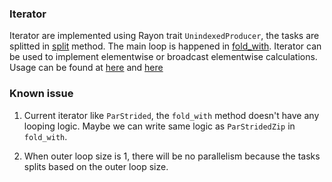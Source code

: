 ### Iterator

Iterator are implemented using Rayon trait `UnindexedProducer`, the tasks are splitted in [split](https://github.com/Jianqoq/Hpt/blob/d9a51874b3447d562b7c9d043b50eb05259b78c4/hpt-iterator/src/par_strided.rs#L541) method. The main loop is happened in [fold_with](https://github.com/Jianqoq/Hpt/blob/d9a51874b3447d562b7c9d043b50eb05259b78c4/hpt-iterator/src/par_strided_zip.rs#L471). Iterator can be used to implement elementwise or broadcast elementwise calculations. Usage can be found at [here](https://github.com/Jianqoq/Hpt/blob/d9a51874b3447d562b7c9d043b50eb05259b78c4/hpt/src/ops/cpu/utils/binary/binary_normal.rs#L46) and [here](https://github.com/Jianqoq/Hpt/blob/d9a51874b3447d562b7c9d043b50eb05259b78c4/hpt/src/ops/cpu/utils/unary/unary.rs#L19)

### Known issue

1. Current iterator like `ParStrided`, the `fold_with` method doesn't have any looping logic. Maybe we can write same logic as `ParStridedZip` in `fold_with`.

2. When outer loop size is 1, there will be no parallelism because the tasks splits based on the outer loop size.